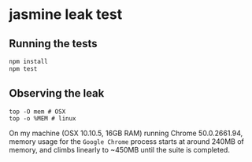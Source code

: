 # jasmine leak test

## Running the tests

```sh
npm install
npm test
```

## Observing the leak

```
top -O mem # OSX
top -o %MEM # linux
```

On my machine (OSX 10.10.5, 16GB RAM) running Chrome 50.0.2661.94, memory usage for the `Google Chrome` process starts at around 240MB of memory, and climbs linearly to ~450MB until the suite is completed.
